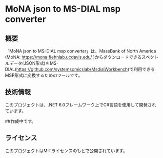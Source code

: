# MoNA json to MS-DIAL msp converter

## 概要
「MoNA json to MS-DIAL msp converter」は、MassBank of North America (MoNA: https://mona.fiehnlab.ucdavis.edu/ )からダウンロードできるスペクトルデータ(JSON形式)をMS-DIAL(https://github.com/systemsomicslab/MsdialWorkbench)で利用できるMSP形式に変換するためのツールです。

## 技術情報
このプロジェクトは、.NET 6.0フレームワーク上でC#言語を使用して開発されています。

##作成中です。

## ライセンス
このプロジェクトはMITライセンスのもとで公開されています。
